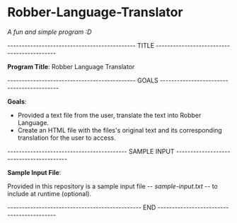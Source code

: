 # Robber-Language-Translator

*A fun and simple program :D*

--------------------------------------------- TITLE -------------------------------------------

__**Program Title**__: Robber Language Translator

--------------------------------------------- GOALS ------------------------------------------

__**Goals**__:

- Provided a text file from the user, translate the text into Robber Language.
- Create an HTML file with the files's original text and its corresponding translation for the user to access.


------------------------------------------ SAMPLE INPUT ----------------------------------------

__**Sample Input File**__:

Provided in this repository is a sample input file -- *sample-input.txt* -- to include at runtime (optional). 

----------------------------------------------- END ------------------------------------------